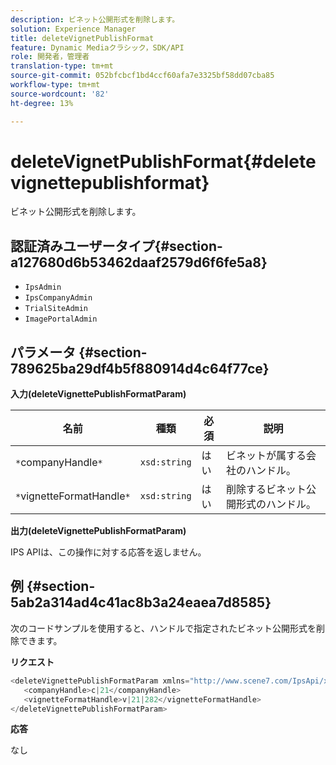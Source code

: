 ```yaml
---
description: ビネット公開形式を削除します。
solution: Experience Manager
title: deleteVignetPublishFormat
feature: Dynamic Mediaクラシック，SDK/API
role: 開発者，管理者
translation-type: tm+mt
source-git-commit: 052bfcbcf1bd4ccf60afa7e3325bf58dd07cba85
workflow-type: tm+mt
source-wordcount: '82'
ht-degree: 13%

---
```



# deleteVignetPublishFormat{#deletevignettepublishformat}

ビネット公開形式を削除します。

## 認証済みユーザータイプ{#section-a127680d6b53462daaf2579d6f6fe5a8}

* `IpsAdmin`
* `IpsCompanyAdmin`
* `TrialSiteAdmin`
* `ImagePortalAdmin`

## パラメータ {#section-789625ba29df4b5f880914d4c64f77ce}

**入力(deleteVignettePublishFormatParam)**

| 名前 | 種類 | 必須 | 説明 |
|---|---|---|---|
| `*`companyHandle`*` | `xsd:string` | はい | ビネットが属する会社のハンドル。 |
| `*`vignetteFormatHandle`*` | `xsd:string` | はい | 削除するビネット公開形式のハンドル。 |

**出力(deleteVignettePublishFormatParam)**

IPS APIは、この操作に対する応答を返しません。

## 例 {#section-5ab2a314ad4c41ac8b3a24eaea7d8585}

次のコードサンプルを使用すると、ハンドルで指定されたビネット公開形式を削除できます。

**リクエスト**

```java
<deleteVignettePublishFormatParam xmlns="http://www.scene7.com/IpsApi/xsd/2008-01-15">
   <companyHandle>c|21</companyHandle>
   <vignetteFormatHandle>v|21|282</vignetteFormatHandle>
</deleteVignettePublishFormatParam>
```

**応答**

なし
